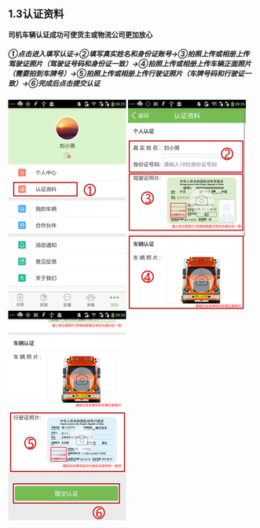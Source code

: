 ## **1.3认证资料**

**司机车辆认证成功可使货主或物流公司更加放心**

##### ①点击进入填写认证→②填写真实姓名和身份证账号→③拍照上传或相册上传驾驶证照片（驾驶证号码和身份证一致）→④拍照上传或相册上传车辆正面照片（需要拍到车牌号）→⑤拍照上传或相册上传行驶证照片（车牌号码和行驶证一致）→⑥完成后点击提交认证

![](/assets/个人中心1.2222.png)   ![](/assets/个人中心1.2.3333.png)   ![](/assets/个人中心1.2.444.png)

